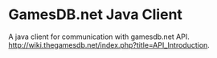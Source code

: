 # GamesDB.net Java Client

A java client for communication with gamesdb.net API. <http://wiki.thegamesdb.net/index.php?title=API_Introduction>.
